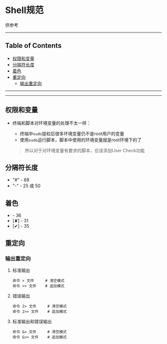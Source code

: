 # Shell规范

供参考

---

## Table of Contents

<!-- vim-markdown-toc GFM -->

* [权限和变量](#权限和变量)
* [分隔符长度](#分隔符长度)
* [着色](#着色)
* [重定向](#重定向)
    * [输出重定向](#输出重定向)

<!-- vim-markdown-toc -->

---

---

## 权限和变量

- 终端和脚本对环境变量的处理不太一样：
  - 终端中`sudo`提权后很多环境变量仍不是root用户的变量
  - 使用`sudo`运行脚本，脚本中使用的环境变量就是root环境下的了

  > 所以对于对环境变量有要求的脚本，应该添加User Check功能

## 分隔符长度

- "#"   - 68
- "-"   - 25 或 50


## 着色

- <info>    - 36
- [✘]       - 31
- [✔]       - 35


## 重定向

### 输出重定向

1. 标准输出

    ```shell
    命令 > 文件     # 清空模式
    命令 >> 文件    # 追加模式
    ```

2. 错误输出

    ```shell
    命令 2> 文件     # 清空模式
    命令 2>> 文件    # 追加模式
    ```

3. 标准输出和错误输出

    ```shell
    命令 &> 文件     # 清空模式
    命令 &>> 文件    # 追加模式
    ```
